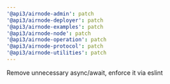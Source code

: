 ```yaml
---
'@api3/airnode-admin': patch
'@api3/airnode-deployer': patch
'@api3/airnode-examples': patch
'@api3/airnode-node': patch
'@api3/airnode-operation': patch
'@api3/airnode-protocol': patch
'@api3/airnode-utilities': patch
---
```


Remove unnecessary async/await, enforce it via eslint
